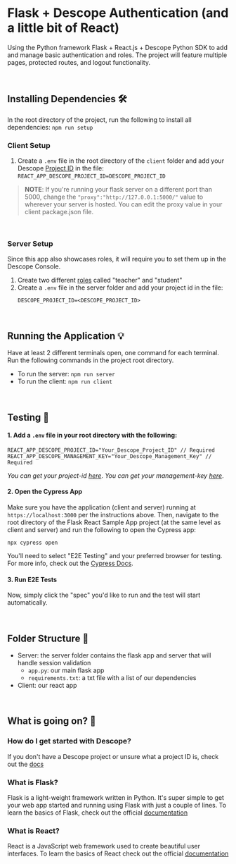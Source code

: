 # Flask + Descope Authentication (and a little bit of React) 

Using the Python framework Flask + React.js + Descope Python SDK to add and manage basic authentication and roles. The project will feature multiple pages, protected routes, and logout functionality. 

<br>

## Installing Dependencies 🛠️

In the root directory of the project, run the following to install all dependencies: ```npm run setup```

### Client Setup

1. Create a ```.env``` file in the root directory of the `client` folder and add your Descope [Project ID](https://app.descope.com/settings/project) in the file: ```REACT_APP_DESCOPE_PROJECT_ID=DESCOPE_PROJECT_ID```

> **NOTE**: If you're running your flask server on a different port than 5000, change the ```"proxy":"http://127.0.0.1:5000/"``` value to wherever your server is hosted. You can edit the proxy value in your client package.json file. 

<br> 

### Server Setup

Since this app also showcases roles, it will require you to set them up in the Descope Console.

1. Create two different [roles]((https://app.descope.com/authorization)) called "teacher" and "student" <br>
2. Create a ```.env``` file in the server folder and add your project id in the file:  
    ```
    DESCOPE_PROJECT_ID=<DESCOPE_PROJECT_ID>
    ```

<br>

## Running the Application 💡

Have at least 2 different terminals open, one command for each terminal. Run the following commands in the project root directory.
- To run the server: ```npm run server```
- To run the client: ```npm run client``` 

<br>


## Testing 🧪
#### 1. Add a `.env` file in your root directory with the following:
```
REACT_APP_DESCOPE_PROJECT_ID="Your_Descope_Project_ID" // Required
REACT_APP_DESCOPE_MANAGEMENT_KEY="Your_Descope_Management_Key" // Required
```
_You can get your project-id [here](https://app.descope.com/settings/project)_.
_You can get your management-key [here](https://app.descope.com/settings/company/managementkeys)_.

#### 2. Open the Cypress App
Make sure you have the application (client and server) running at `https://localhost:3000` per the instructions above. Then, navigate to the root directory of the Flask React Sample App project (at the same level as client and server) and run the following to open the Cypress app:
```
npx cypress open
```
You'll need to select "E2E Testing" and your preferred browser for testing. For more info, check out the [Cypress Docs](https://docs.cypress.io/guides/getting-started/opening-the-app).

#### 3. Run E2E Tests
Now, simply click the "spec" you'd like to run and the test will start automatically.

<br/>

## Folder Structure 📁

- Server: the server folder contains the flask app and server that will handle session validation 
    - `app.py`: our main flask app 
    - `requirements.txt`: a txt file with a list of our dependencies
- Client: our react app 

<br>

## What is going on? 🤔

### How do I get started with Descope?
If you don't have a Descope project or unsure what a project ID is, check out the [docs](https://docs.descope.com/build/guides/gettingstarted/)

### What is Flask?
Flask is a light-weight framework written in Python. It's super simple to get your web app started and running using Flask with just a couple of lines. To learn the basics of Flask, check out the official [documentation](https://flask.palletsprojects.com/en/2.3.x/quickstart/)<br>

### What is React? 
React is a JavaScript web framework used to create beautiful user interfaces. To learn the basics of React check out the official [documentation](https://react.dev/learn)


